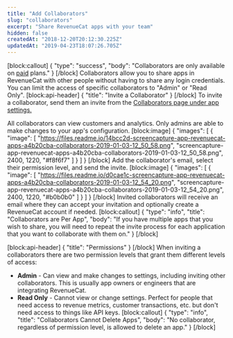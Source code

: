 ```yaml
---
title: "Add Collaborators"
slug: "collaborators"
excerpt: "Share RevenueCat apps with your team"
hidden: false
createdAt: "2018-12-20T20:12:30.225Z"
updatedAt: "2019-04-23T18:07:26.705Z"
---
```

[block:callout]
{
  "type": "success",
  "body": "Collaborators are only available on [paid](https://www.revenuecat.com/pricing) plans."
}
[/block]
Collaborators allow you to share apps in RevenueCat with other people without having to share any login credentials. You can limit the access of specific collaborators to "Admin" or "Read Only".
[block:api-header]
{
  "title": "Invite a Collaborator"
}
[/block]
To invite a collaborator, send them an invite from the [Collaborators page under app settings.](https://app.revenuecat.com/app/collaborators) 

All collaborators can view customers and analytics. Only admins are able to make changes to your app's configuration.
[block:image]
{
  "images": [
    {
      "image": [
        "https://files.readme.io/14bcc2d-screencapture-app-revenuecat-apps-a4b20cba-collaborators-2019-01-03-12_50_58.png",
        "screencapture-app-revenuecat-apps-a4b20cba-collaborators-2019-01-03-12_50_58.png",
        2400,
        1220,
        "#f8f6f7"
      ]
    }
  ]
}
[/block]
Add the collaborator's email, select their permission level, and send the invite. 
[block:image]
{
  "images": [
    {
      "image": [
        "https://files.readme.io/d0cae1c-screencapture-app-revenuecat-apps-a4b20cba-collaborators-2019-01-03-12_54_20.png",
        "screencapture-app-revenuecat-apps-a4b20cba-collaborators-2019-01-03-12_54_20.png",
        2400,
        1220,
        "#b0b0b0"
      ]
    }
  ]
}
[/block]
Invited collaborators will receive an email where they can accept your invitation and optionally create a RevenueCat account if needed.
[block:callout]
{
  "type": "info",
  "title": "Collaborators are Per App",
  "body": "If you have multiple apps that you wish to share, you will need to repeat the invite process for each application that you want to collaborate with them on."
}
[/block]

[block:api-header]
{
  "title": "Permissions"
}
[/block]
When inviting a collaborators there are two permission levels that grant them different levels of access:
- **Admin** - Can view and make changes to settings, including inviting other collaborators. This is usually app owners or engineers that are integrating RevenueCat.
- **Read Only** - Cannot view or change settings. Perfect for people that need access to revenue metrics, customer transactions, etc. but don't need access to things like API keys.
[block:callout]
{
  "type": "info",
  "title": "Collaborators Cannot Delete Apps",
  "body": "No collaborator, regardless of permission level, is allowed to delete an app."
}
[/block]